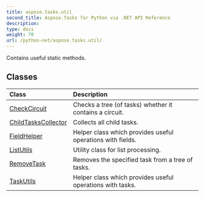 ```yaml
---
title: aspose.tasks.util
second_title: Aspose.Tasks for Python via .NET API Reference
description: 
type: docs
weight: 70
url: /python-net/aspose.tasks.util/
---
```



Contains useful static methods.

## Classes
| Class | Description |
| :- | :- |
|[CheckCircuit](/tasks/python-net/aspose.tasks.util/checkcircuit/)|Checks a tree (of tasks) whether it contains a circuit.|
|[ChildTasksCollector](/tasks/python-net/aspose.tasks.util/childtaskscollector/)|Collects all child tasks.|
|[FieldHelper](/tasks/python-net/aspose.tasks.util/fieldhelper/)|Helper class which provides useful operations with fields.|
|[ListUtils](/tasks/python-net/aspose.tasks.util/listutils/)|Utility class for list processing.|
|[RemoveTask](/tasks/python-net/aspose.tasks.util/removetask/)|Removes the specified task from a tree of tasks.|
|[TaskUtils](/tasks/python-net/aspose.tasks.util/taskutils/)|Helper class which provides useful operations with tasks.|
